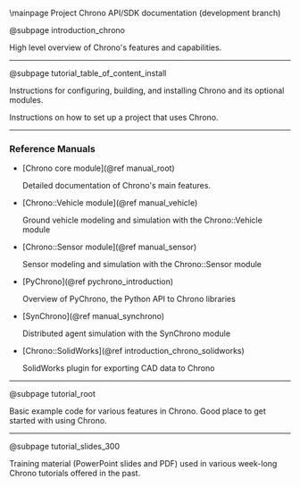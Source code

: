\mainpage Project Chrono API/SDK documentation (development branch)

@subpage introduction_chrono

High level overview of Chrono's features and capabilities.

---

@subpage tutorial_table_of_content_install

Instructions for configuring, building, and installing Chrono and its optional modules.

Instructions on how to set up a project that uses Chrono.

---

### Reference Manuals

- [Chrono core module](@ref manual_root)

  Detailed documentation of Chrono's main features.


- [Chrono::Vehicle module](@ref manual_vehicle)

  Ground vehicle modeling and simulation with the Chrono::Vehicle module


- [Chrono::Sensor module](@ref manual_sensor)

  Sensor modeling and simulation with the Chrono::Sensor module


- [PyChrono](@ref pychrono_introduction)

  Overview of PyChrono, the Python API to Chrono libraries


- [SynChrono](@ref manual_synchrono)

  Distributed agent simulation with the SynChrono module

- [Chrono::SolidWorks](@ref introduction_chrono_solidworks)

  SolidWorks plugin for exporting CAD data to Chrono

---

@subpage tutorial_root

Basic example code for various features in Chrono. Good place to get started with using Chrono.

---

@subpage tutorial_slides_300

Training material (PowerPoint slides and PDF) used in various week-long Chrono tutorials offered in the past.
